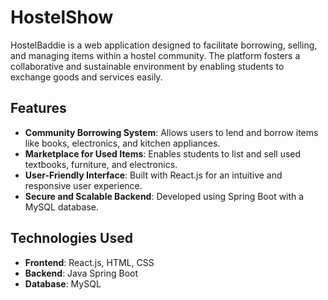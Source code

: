# HostelShow


HostelBaddie is a web application designed to facilitate borrowing, selling, and managing items within a hostel community. The platform fosters a collaborative and sustainable environment by enabling students to exchange goods and services easily.

## Features

- **Community Borrowing System**: Allows users to lend and borrow items like books, electronics, and kitchen appliances.
- **Marketplace for Used Items**: Enables students to list and sell used textbooks, furniture, and electronics.
- **User-Friendly Interface**: Built with React.js for an intuitive and responsive user experience.
- **Secure and Scalable Backend**: Developed using Spring Boot with a MySQL database.

## Technologies Used

- **Frontend**: React.js, HTML, CSS
- **Backend**: Java Spring Boot
- **Database**: MySQL




